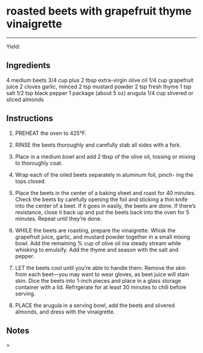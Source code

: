 # roasted beets with grapefruit thyme vinaigrette
---
Yield: 

## Ingredients
4 medium beets
3/4 cup plus 2 tbsp extra-virgin olive oil
1/4 cup grapefruit juice
2 cloves garlic, minced
2 tsp mustard powder
2 tsp fresh thyme
1 tsp salt
1/2 tsp black pepper
1 package (about 5 oz) arugula
1/4 cup slivered or sliced almonds

## Instructions
1. PREHEAT the oven to 425°F.
2. RINSE the beets thoroughly and carefully stab
all sides with a fork. 

3. Place in a medium bowl
and add 2 tbsp of the olive oil, tossing
or mixing to thoroughly coat.
4.  Wrap each of the
oiled beets separately in aluminum foil, pinch-
ing the tops closed.
5.  Place the beets in the center
of a baking sheet and roast for 40 minutes.
Check the beets by carefully opening the foil
and sticking a thin knife into the center of a
beet. If it goes in easily, the beets are done. If
there’s resistance, close it back up and put the
beets back into the oven for 5 minutes. Repeat
until they’re done.
6. WHILE the beets are roasting, prepare the
vinaigrette. Whisk the grapefruit juice, garlic,
and mustard powder together in a small mixing
bowl. Add the remaining % cup of olive oil ina
steady stream while whisking to emulsify. Add
the thyme and season with the salt and pepper.
7. LET the beets cool until you’re able to handle
them. Remove the skin from each beet—you may
want to wear gloves, as beet juice will stain skin.
Dice the beets into 1-inch pieces and place in a
glass storage container with a lid. Refrigerate
for at least 30 minutes to chill before serving.
8. PLACE the arugula in a serving bowl, add the
beets and slivered almonds, and dress with the
vinaigrette.

## Notes







=





